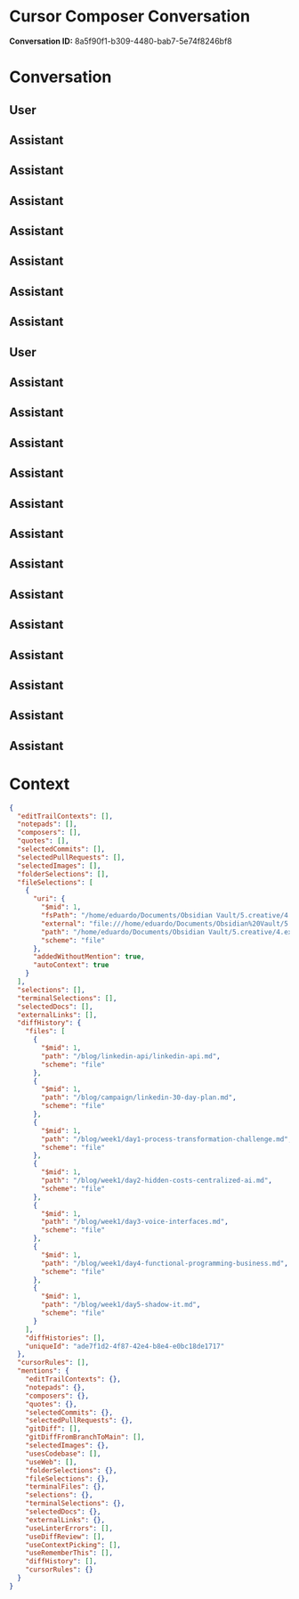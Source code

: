 # Cursor Composer Conversation

**Conversation ID:** 8a5f90f1-b309-4480-bab7-5e74f8246bf8

# Conversation

## User



## Assistant



## Assistant



## Assistant



## Assistant



## Assistant



## Assistant



## Assistant



## User



## Assistant



## Assistant



## Assistant



## Assistant



## Assistant



## Assistant



## Assistant



## Assistant



## Assistant



## Assistant



## Assistant



## Assistant



## Assistant



# Context

```json
{
  "editTrailContexts": [],
  "notepads": [],
  "composers": [],
  "quotes": [],
  "selectedCommits": [],
  "selectedPullRequests": [],
  "selectedImages": [],
  "folderSelections": [],
  "fileSelections": [
    {
      "uri": {
        "$mid": 1,
        "fsPath": "/home/eduardo/Documents/Obsidian Vault/5.creative/4.experiments/functional-transform/blog/linkedin-api/linkedin-api.md",
        "external": "file:///home/eduardo/Documents/Obsidian%20Vault/5.creative/4.experiments/functional-transform/blog/linkedin-api/linkedin-api.md",
        "path": "/home/eduardo/Documents/Obsidian Vault/5.creative/4.experiments/functional-transform/blog/linkedin-api/linkedin-api.md",
        "scheme": "file"
      },
      "addedWithoutMention": true,
      "autoContext": true
    }
  ],
  "selections": [],
  "terminalSelections": [],
  "selectedDocs": [],
  "externalLinks": [],
  "diffHistory": {
    "files": [
      {
        "$mid": 1,
        "path": "/blog/linkedin-api/linkedin-api.md",
        "scheme": "file"
      },
      {
        "$mid": 1,
        "path": "/blog/campaign/linkedin-30-day-plan.md",
        "scheme": "file"
      },
      {
        "$mid": 1,
        "path": "/blog/week1/day1-process-transformation-challenge.md",
        "scheme": "file"
      },
      {
        "$mid": 1,
        "path": "/blog/week1/day2-hidden-costs-centralized-ai.md",
        "scheme": "file"
      },
      {
        "$mid": 1,
        "path": "/blog/week1/day3-voice-interfaces.md",
        "scheme": "file"
      },
      {
        "$mid": 1,
        "path": "/blog/week1/day4-functional-programming-business.md",
        "scheme": "file"
      },
      {
        "$mid": 1,
        "path": "/blog/week1/day5-shadow-it.md",
        "scheme": "file"
      }
    ],
    "diffHistories": [],
    "uniqueId": "ade7f1d2-4f87-42e4-b8e4-e0bc18de1717"
  },
  "cursorRules": [],
  "mentions": {
    "editTrailContexts": {},
    "notepads": {},
    "composers": {},
    "quotes": {},
    "selectedCommits": {},
    "selectedPullRequests": {},
    "gitDiff": [],
    "gitDiffFromBranchToMain": [],
    "selectedImages": {},
    "usesCodebase": [],
    "useWeb": [],
    "folderSelections": {},
    "fileSelections": {},
    "terminalFiles": {},
    "selections": {},
    "terminalSelections": {},
    "selectedDocs": {},
    "externalLinks": {},
    "useLinterErrors": [],
    "useDiffReview": [],
    "useContextPicking": [],
    "useRememberThis": [],
    "diffHistory": [],
    "cursorRules": {}
  }
}
```

